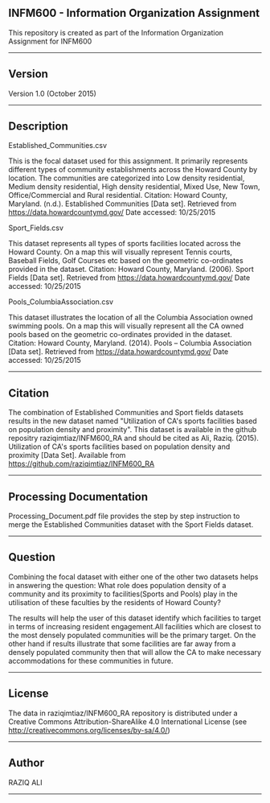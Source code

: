 INFM600 - Information Organization Assignment
---------------------------------------------
This repository is created as part of the Information Organization Assignment for INFM600

-----------------------------------------------------------------------------------------------------------------------------

Version
-------
Version 1.0 (October 2015)

-----------------------------------------------------------------------------------------------------------------------------

Description
-----------
Established_Communities.csv

This is the focal dataset used for this assignment. It primarily represents different types of community establishments across the Howard County by location. The communities are categorized into Low density residential, Medium density residential, High density residential, Mixed Use, New Town, Office/Commercial and Rural residential.
Citation: Howard County, Maryland. (n.d.). Established Communities [Data set]. Retrieved from https://data.howardcountymd.gov/ Date accessed: 10/25/2015

Sport_Fields.csv

This dataset represents all types of sports facilities located across the Howard County. On a map this will visually represent Tennis courts, Baseball Fields, Golf Courses etc based on the geometric co-ordinates provided in the dataset.
Citation: Howard County, Maryland. (2006). Sport Fields [Data set]. Retrieved from https://data.howardcountymd.gov/ Date accessed: 10/25/2015


Pools_ColumbiaAssociation.csv

This dataset illustrates the location of all the Columbia Association owned swimming pools. On a map this will visually represent all the CA owned pools based on the geometric co-ordinates provided in the dataset.
Citation: Howard County, Maryland. (2014). Pools – Columbia Association [Data set]. Retrieved from https://data.howardcountymd.gov/ Date accessed: 10/25/2015

-----------------------------------------------------------------------------------------------------------------------------

Citation
--------


The combination of Established Communities and Sport fields datasets results in the new dataset named "Utilization of CA's sports facilities based on population density and proximity". This dataset is available in the github repositry raziqimtiaz/INFM600_RA and should be cited as Ali, Raziq. (2015). Utilization of CA's sports facilities based on population density and proximity [Data Set]. Available from https://github.com/raziqimtiaz/INFM600_RA

-----------------------------------------------------------------------------------------------------------------------------

Processing Documentation
------------------------

Processing_Document.pdf file provides the step by step instruction to merge the Established Communities dataset with the Sport Fields dataset.

-----------------------------------------------------------------------------------------------------------------------------

Question
--------
Combining the focal dataset with either one of the other two datasets helps in answering the question: What role does population density of a community and its proximity to facilities(Sports and Pools) play in the utilisation of these faculties by the residents of Howard County? 
 
The results will help the user of this dataset identify which facilities to target in terms of increasing resident engagement.All facilities which are closest to the most densely populated communities will be the primary target. On the other hand if results illustrate that some facilities are far away from a densely populated community then that will allow the CA to make necessary accommodations for these communities in future.

-----------------------------------------------------------------------------------------------------------------------------

License
-------

The data in raziqimtiaz/INFM600_RA repository is distributed under a Creative Commons Attribution-ShareAlike 4.0 International License (see http://creativecommons.org/licenses/by-sa/4.0/)

-----------------------------------------------------------------------------------------------------------------------------

Author
-------
RAZIQ ALI

-----------------------------------------------------------------------------------------------------------------------------



























































